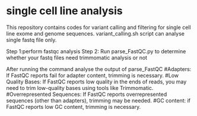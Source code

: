 # single cell line analysis
 This repository contains codes for variant calling and filtering for single cell line exome and genome sequences. variant_calling.sh script can analyse single fastq file only.

 Step 1:perform fastqc analysis
 Step 2: Run parse_FastQC.py to determine whether your fastq files need trimmomatic analysis or not

After running the command analyse the output of parse_FastQC 
#Adapters: If FastQC reports fail for adapter content, trimming is necessary.
#Low Quality Bases: If FastQC reports low quality in the ends of reads, you may need to trim low-quality bases using tools like Trimmomatic.
#Overrepresented Sequences: If FastQC reports overrepresented sequences (other than adapters), trimming may be needed.
#GC content: if FastQC reports low GC content, trimming is necessary.
